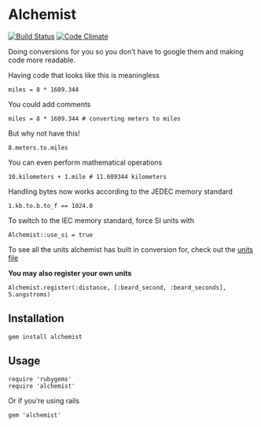 Alchemist
=========

[![Build Status](https://travis-ci.org/halogenandtoast/alchemist.png?branch=master)](https://travis-ci.org/halogenandtoast/alchemist)
[![Code Climate](https://codeclimate.com/github/halogenandtoast/alchemist.png)](https://codeclimate.com/github/halogenandtoast/alchemist)

Doing conversions for you so you don’t have to google them and making
code more readable.

Having code that looks like this is meaningless

    miles = 8 * 1609.344

You could add comments

    miles = 8 * 1609.344 # converting meters to miles

But why not have this!

    8.meters.to.miles

You can even perform mathematical operations

    10.kilometers + 1.mile # 11.609344 kilometers

Handling bytes now works according to the JEDEC memory standard

    1.kb.to.b.to_f == 1024.0

To switch to the IEC memory standard, force SI units with

    Alchemist::use_si = true

To see all the units alchemist has built in conversion for, check out the [units file](lib/alchemist/data/units.yml)

<strong>You may also register your own units</strong>

    Alchemist.register(:distance, [:beard_second, :beard_seconds], 5.angstroms)

Installation
------------

    gem install alchemist

Usage
-----

    require 'rubygems'
    require 'alchemist'

Or if you’re using rails

    gem 'alchemist'
